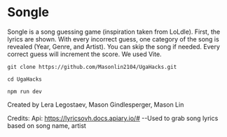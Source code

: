 # Songle

Songle is a song guessing game (inspiration taken from LoLdle). First, the lyrics are shown. With every incorrect guess, one category of the song is revealed (Year, Genre, and Artist). You can skip the song if needed. Every correct guess will increment the score. We used Vite. 

```
git clone https://github.com/Masonlin2104/UgaHacks.git

cd UgaHacks

npm run dev
```

Created by Lera Legostaev, Mason Gindlesperger, Mason Lin

Credits:
    Api: https://lyricsovh.docs.apiary.io/# --Used to grab song lyrics based on song name, artist